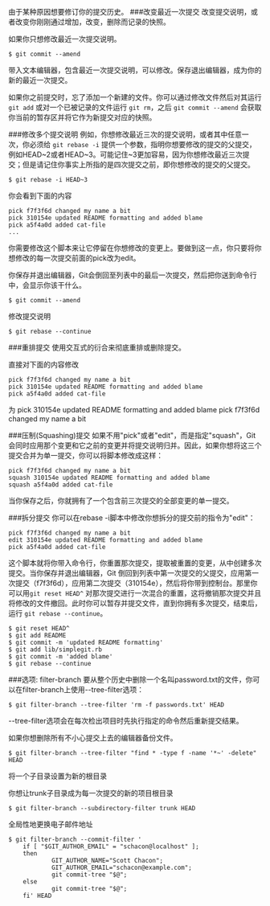 由于某种原因想要修订你的提交历史。
###改变最近一次提交
改变提交说明，或者改变你刚刚通过增加，改变，删除而记录的快照。

如果你只想修改最近一次提交说明。

	$ git commit --amend
带入文本编辑器，包含最近一次提交说明，可以修改。保存退出编辑器，成为你的新的最近一次提交。

如果你之前提交时，忘了添加一个新建的文件。你可以通过修改文件然后对其运行 `git add` 或对一个已被记录的文件运行 `git rm`，之后 `git commit --amend` 会获取你当前的暂存区并将它作为新提交对应的快照。

###修改多个提交说明
例如，你想修改最近三次的提交说明，或者其中任意一次，你必须给 `git rebase -i` 提供一个参数，指明你想要修改的提交的父提交，例如HEAD~2或者HEAD~3。可能记住~3更加容易，因为你想修改最近三次提交；但是请记住你事实上所指的是四次提交之前，即你想修改的提交的父提交。

	$ git rebase -i HEAD~3
你会看到下面的内容

	pick f7f3f6d changed my name a bit
	pick 310154e updated README formatting and added blame
	pick a5f4a0d added cat-file
	...
你需要修改这个脚本来让它停留在你想修改的变更上。要做到这一点，你只要将你想修改的每一次提交前面的pick改为edit。

你保存并退出编辑器，Git会倒回至列表中的最后一次提交，然后把你送到命令行中，会显示你该干什么。

	$ git commit --amend
修改提交说明

	$ git rebase --continue

###重排提交
使用交互式的衍合来彻底重排或删除提交。

直接对下面的内容修改

	pick f7f3f6d changed my name a bit
	pick 310154e updated README formatting and added blame
	pick a5f4a0d added cat-file
为
	pick 310154e updated README formatting and added blame
	pick f7f3f6d changed my name a bit

###压制(Squashing)提交
如果不用"pick"或者"edit"，而是指定"squash"，Git 会同时应用那个变更和它之前的变更并将提交说明归并。因此，如果你想将这三个提交合并为单一提交，你可以将脚本修改成这样：

	pick f7f3f6d changed my name a bit
	squash 310154e updated README formatting and added blame
	squash a5f4a0d added cat-file
当你保存之后，你就拥有了一个包含前三次提交的全部变更的单一提交。

###拆分提交
你可以在rebase -i脚本中修改你想拆分的提交前的指令为"edit"：

	pick f7f3f6d changed my name a bit
	edit 310154e updated README formatting and added blame
	pick a5f4a0d added cat-file

这个脚本就将你带入命令行，你重置那次提交，提取被重置的变更，从中创建多次提交。当你保存并退出编辑器，Git 倒回到列表中第一次提交的父提交，应用第一次提交（f7f3f6d），应用第二次提交（310154e），然后将你带到控制台。那里你可以用`git reset HEAD^` 对那次提交进行一次混合的重置，这将撤销那次提交并且将修改的文件撤回。此时你可以暂存并提交文件，直到你拥有多次提交，结束后，运行 `git rebase --continue`。

	$ git reset HEAD^
	$ git add README
	$ git commit -m 'updated README formatting'
	$ git add lib/simplegit.rb
	$ git commit -m 'added blame'
	$ git rebase --continue

###选项: filter-branch
要从整个历史中删除一个名叫password.txt的文件，你可以在filter-branch上使用--tree-filter选项：

	$ git filter-branch --tree-filter 'rm -f passwords.txt' HEAD

--tree-filter选项会在每次检出项目时先执行指定的命令然后重新提交结果。

如果你想删除所有不小心提交上去的编辑器备份文件。

	$ git filter-branch --tree-filter "find * -type f -name '*~' -delete" HEAD

将一个子目录设置为新的根目录

你想让trunk子目录成为每一次提交的新的项目根目录

	$ git filter-branch --subdirectory-filter trunk HEAD

全局性地更换电子邮件地址

	$ git filter-branch --commit-filter '
        if [ "$GIT_AUTHOR_EMAIL" = "schacon@localhost" ];
        then
                GIT_AUTHOR_NAME="Scott Chacon";
                GIT_AUTHOR_EMAIL="schacon@example.com";
                git commit-tree "$@";
        else
                git commit-tree "$@";
        fi' HEAD
